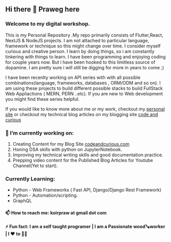 ## Hi there 👋 Praweg here

### Welcome to my digital workshop.
This is my Personal Repository .My repo  primarily consists of Flutter,React, NextJS & NodeJS projects.
I am not attached to particular language, framework or technique so this might change over time.
I consider myself curious and creative person. I learn by doing things, so i am constantly tinkering with things to learn.
I have been programming and enjoying coding for couple years now. But i have been hooked to this limitless source of dopamine. I am pretty sure i will still be digging for more in years to come ;)

I have been recenlty working on API series with with all possible combinations(language, frameworks, databases , ORM/ODM and so on). I am using these projects to build different possible stacks to build FullStack Web Appliactions ( MERN, PERN ..etc). If you are new to Web development you might find these series helpful.

If you would like to know more about me or my work, checkout my [personal site](prawegko.dev) or checkout my technical blog articles on my blogging site [code and curious](codeandcurious.com)

### 🔭 I’m currently working on: 
   1) Creating Content for my Blog Site [codeandcurious.com](codeandcurious.com)
   2) Honing DSA skills with python on JupyterNotebook.
   3) Improving my technical writing skills and good documentation practice.
   4) Prepping video content for the Published Blog Articles for Youtube Channel(Yet to start).

### Currently Learning:
- Python - Web Frameworks ( Fast API, Django/Django Rest Framework)
- Python - Automation/scripting.
- GraphQL



#### 📫 How to reach me: koirpraw at gmail dot com

#### ⚡ Fun fact: I am a self taught programer | I am a Passionate wood🪚worker | I ❤️ to 🏃🏽

